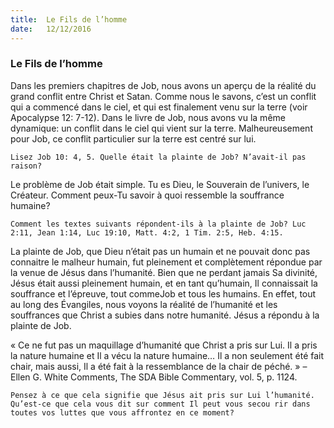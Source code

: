 ```yaml
---
title:  Le Fils de l’homme
date:   12/12/2016
---
```


### Le Fils de l’homme 

Dans les premiers chapitres de Job, nous avons un aperçu de la réalité du grand conflit entre Christ et Satan. Comme nous le savons, c’est un conflit qui a commencé dans le ciel, et qui est finalement venu sur la terre (voir Apocalypse 12: 7-12). Dans le livre de Job, nous avons vu la même dynamique: un conflit dans le ciel qui vient sur la terre. Malheureusement pour Job, ce conflit particulier sur la terre est centré sur lui. 

`Lisez Job 10: 4, 5. Quelle était la plainte de Job? N’avait-il pas raison?` 

Le problème de Job était simple. Tu es Dieu, le Souverain de l’univers, le Créateur. Comment peux-Tu savoir à quoi ressemble la souffrance humaine? 

`Comment les textes suivants répondent-ils à la plainte de Job? Luc 2:11, Jean 1:14, Luc 19:10, Matt. 4:2, 1 Tim. 2:5, Heb. 4:15.` 

La plainte de Job, que Dieu n’était pas un humain et ne pouvait donc pas connaitre le malheur humain, fut pleinement et complètement répondue par la venue de Jésus dans l’humanité. Bien que ne perdant jamais Sa divinité, Jésus était aussi pleinement humain, et en tant qu’humain, Il connaissait la souffrance et l’épreuve, tout commeJob et tous les humains. En effet, tout au long des Évangiles, nous voyons la réalité de l’humanité et les souffrances que Christ a subies dans notre humanité. Jésus a répondu à la plainte de Job. 

« Ce ne fut pas un maquillage d’humanité que Christ a pris sur Lui. Il a pris la nature humaine et Il a vécu la nature humaine… Il a non seulement été fait chair, mais aussi, Il a été fait à la ressemblance de la chair de péché. » – Ellen G. White Comments, The SDA Bible Commentary, vol. 5, p. 1124. 

`Pensez à ce que cela signifie que Jésus ait pris sur Lui l’humanité. Qu’est-ce que cela vous dit sur comment Il peut vous secou rir dans toutes vos luttes que vous affrontez en ce moment?` 